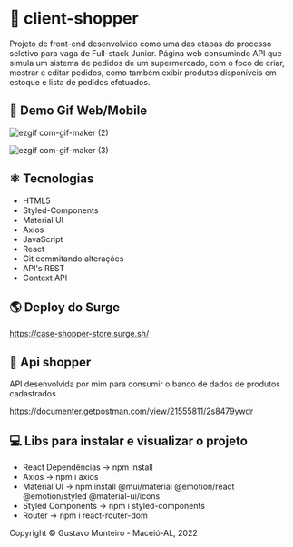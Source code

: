 # 🛒 client-shopper 

Projeto de front-end desenvolvido como uma das etapas do processo seletivo para vaga de Full-stack Junior. Página web consumindo API que simula um sistema de pedidos de um supermercado, com o foco de criar, mostrar e editar pedidos, como também exibir produtos disponíveis em estoque e lista de pedidos efetuados.

## 📸 Demo Gif Web/Mobile
![ezgif com-gif-maker (2)](https://user-images.githubusercontent.com/104602579/196077491-720a2fb3-b058-4366-99be-8f717dce6fc3.gif)


![ezgif com-gif-maker (3)](https://user-images.githubusercontent.com/104602579/196077496-4ab8f0a9-692b-41aa-b586-520c917aafda.gif)

## ⚛️ Tecnologias 
- HTML5 
- Styled-Components
- Material UI
- Axios
- JavaScript
- React
- Git commitando alterações
- API's REST
- Context API

## 🌎 Deploy do Surge 
https://case-shopper-store.surge.sh/

## 🧾 Api shopper 
API desenvolvida por mim para consumir o banco de dados de produtos cadastrados

https://documenter.getpostman.com/view/21555811/2s8479ywdr

## 💻 Libs para instalar e visualizar o projeto

- React Dependências -> npm install
- Axios -> npm i axios
- Material UI -> npm install @mui/material @emotion/react @emotion/styled @material-ui/icons
- Styled Components -> npm i styled-components
- Router -> npm i react-router-dom

Copyright © Gustavo Monteiro - Maceió-AL, 2022
